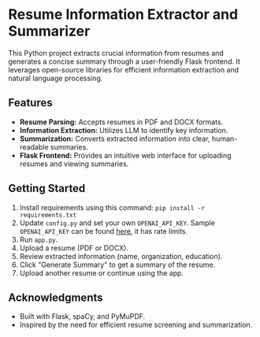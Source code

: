 # Resume Information Extractor and Summarizer

This Python project extracts crucial information from resumes and generates a concise summary through a user-friendly Flask frontend. It leverages open-source libraries for efficient information extraction and natural language processing.

## Features
- **Resume Parsing:** Accepts resumes in PDF and DOCX formats.
- **Information Extraction:** Utilizes LLM to identify key information.
- **Summarization:** Converts extracted information into clear, human-readable summaries.
- **Flask Frontend:** Provides an intuitive web interface for uploading resumes and viewing summaries.

## Getting Started
1. Install requirements using this command: `pip install -r requirements.txt`
2. Update `config.py` and set your own `OPENAI_API_KEY`. Sample `OPENAI_API_KEY` can be found [here](https://docs.google.com/document/d/18WNb90tY7YsknNiHssgemMxb2DyAaTonKi6L2EhjkuA/edit?usp=sharing), it has rate limits.
5. Run `app.py`.
6. Upload a resume (PDF or DOCX).
7. Review extracted information (name, organization, education).
8. Click "Generate Summary" to get a summary of the resume.
9. Upload another resume or continue using the app.

## Acknowledgments
- Built with Flask, spaCy, and PyMuPDF.
- Inspired by the need for efficient resume screening and summarization.
